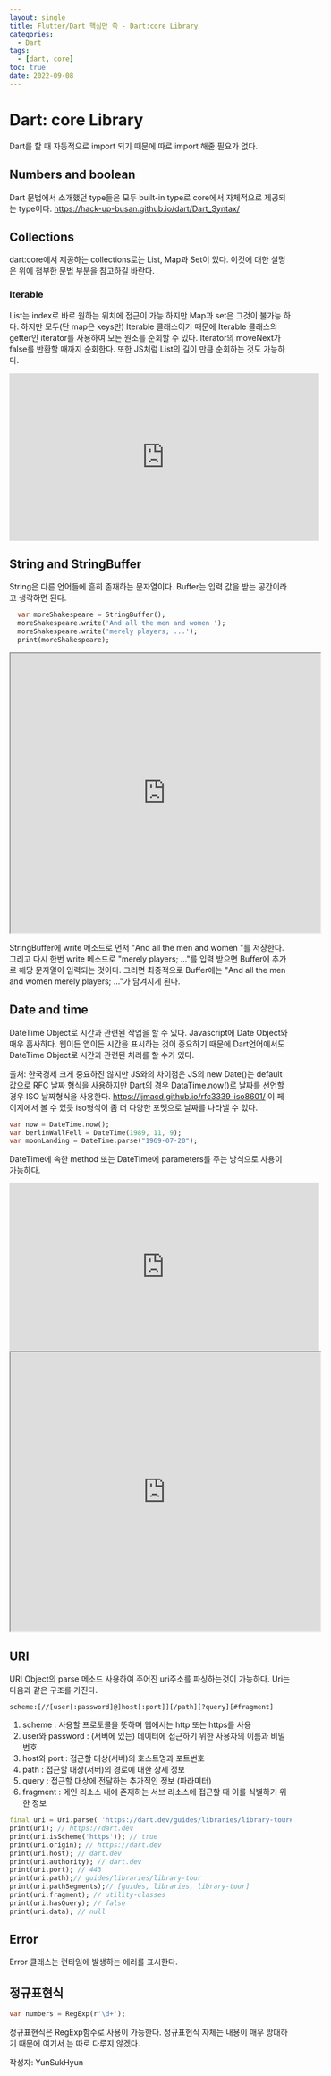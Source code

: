 ```yaml
---
layout: single
title: Flutter/Dart 핵심만 쏙 - Dart:core Library
categories:
  - Dart
tags:
  - [dart, core]
toc: true
date: 2022-09-08
---
```

# Dart: core Library
Dart를 할 때 자동적으로 import 되기 때문에 따로 import 해줄 필요가 없다.

## Numbers and boolean
Dart 문법에서 소개했던 type들은 모두 built-in type로 core에서 자체적으로 제공되는 type이다. 
https://hack-up-busan.github.io/dart/Dart_Syntax/

## Collections
dart:core에서 제공하는 collections로는 List, Map과 Set이 있다. 이것에 대한 설명은 위에 첨부한 문법 부분을 참고하길 바란다.

### Iterable
List는 index로 바로 원하는 위치에 접근이 가능 하지만 Map과 set은 그것이 불가능 하다. 하지만 모두(단 map은 keys만) Iterable 클래스이기 때문에 Iterable 클래스의 getter인 iterator를 사용하여 모든 원소를 순회할 수 있다. Iterator의 moveNext가 false를 반환할 때까지 순회한다.  또한 JS처럼 List의 길이 만큼 순회하는 것도 가능하다. 

<iframe height="300" style="width: 110%;" scrolling="no" title="Untitled" src="https://codepen.io/yunsukhyun/embed/rNvGXOK?default-tab=result" frameborder="no" loading="lazy" allowtransparency="true" allowfullscreen="true">See the Pen <a href="https://codepen.io/yunsukhyun/pen/rNvGXOK">


<iframe src="https://dartpad.dev/embed-dart.html?id=c0560cc1688010193f7302655131aca0" style="width:110%; height:500px"></iframe>



## String and StringBuffer
String은 다른 언어들에 흔히 존재하는 문자열이다.
Buffer는 입력 값을 받는 공간이라고 생각하면 된다. 

```dart
  var moreShakespeare = StringBuffer();
  moreShakespeare.write('And all the men and women ');
  moreShakespeare.write('merely players; ...');
  print(moreShakespeare);
```

<iframe src="https://dartpad.dev/embed-dart.html?id=d84f45edb6eeda7fefc41832fe2808a6" style="width:110%; height:500px"></iframe>

StringBuffer에 write 메소드로 먼저 
"And all the men and women "를 저장한다. 그리고 다시 한번 write 메소드로  "merely players; ..."를 입력 받으면 Buffer에 추가로 해당 문자열이 입력되는 것이다. 그러면 최종적으로 Buffer에는 "And all the men and women merely players; ..."가 담겨지게 된다.  

  
## Date and time
DateTime Object로 시간과 관련된 작업을 할 수 있다.
Javascript에 Date Object와 매우 흡사하다. 웹이든 앱이든 시간을 표시하는 것이 중요하기 때문에 Dart언어에서도 DateTime Object로 시간과 관련된 처리를 할 수가 있다.


  



  
출처: 한국경제
크게 중요하진 않지만 JS와의 차이점은 JS의 new Date()는 default 값으로 RFC 날짜 형식을 사용하지만 Dart의 경우 DataTime.now()로 날짜를 선언할 경우 ISO 날짜형식을 사용한다. 
https://ijmacd.github.io/rfc3339-iso8601/
이 페이지에서 볼 수 있듯 iso형식이 좀 더 다양한 포멧으로 날짜를 나타낼 수 있다. 

```dart
var now = DateTime.now();
var berlinWallFell = DateTime(1989, 11, 9);
var moonLanding = DateTime.parse("1969-07-20");
```

DateTime에 속한 method 또는 DateTime에 parameters를 주는 방식으로 사용이 가능하다. 

<iframe height="300" style="width: 110%;" scrolling="no" title="time" src="https://codepen.io/yunsukhyun/embed/QWrqedq?default-tab=result" frameborder="no" loading="lazy" allowtransparency="true" allowfullscreen="true">
  See the Pen <a href="https://codepen.io/yunsukhyun/pen/QWrqedq">
  

</iframe>
<iframe src="https://dartpad.dev/embed-dart.html?id=836dc3cb95296a42e218c0ec2a27ebbc" style="width:110%; height:500px"></iframe>

## URI
URI Object의 parse 메소드 사용하여 주어진 uri주소를 파싱하는것이 가능하다. 
Uri는 다음과 같은 구조를 가진다.

```
scheme:[//[user[:password]@]host[:port]][/path][?query][#fragment]
```

1.  scheme : 사용할 프로토콜을 뜻하며 웹에서는 http 또는 https를 사용
2.  user와 password : (서버에 있는) 데이터에 접근하기 위한 사용자의 이름과 비밀번호
3.  host와 port : 접근할 대상(서버)의 호스트명과 포트번호
4.  path : 접근할 대상(서버)의 경로에 대한 상세 정보
5.  query : 접근할 대상에 전달하는 추가적인 정보 (파라미터)
6.  fragment : 메인 리소스 내에 존재하는 서브 리소스에 접근할 때 이를 식별하기 위한 정보

```dart
final uri = Uri.parse( 'https://dart.dev/guides/libraries/library-tour#utility-classes'); 
print(uri); // https://dart.dev 
print(uri.isScheme('https')); // true
print(uri.origin); // https://dart.dev
print(uri.host); // dart.dev
print(uri.authority); // dart.dev
print(uri.port); // 443
print(uri.path);// guides/libraries/library-tour
print(uri.pathSegments);// [guides, libraries, library-tour]  
print(uri.fragment); // utility-classes
print(uri.hasQuery); // false
print(uri.data); // null
```

## Error
Error 클래스는 런타임에 발생하는 에러를 표시한다.


## 정규표현식
```dart
var numbers = RegExp(r'\d+');
```

정규표현식은 RegExp함수로 사용이 가능한다. 
정규표현식 자체는 내용이 매우 방대하기 때문에 여기서 는 따로 다루지 않겠다. 



작성자: YunSukHyun
